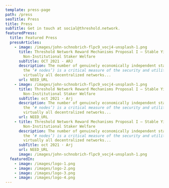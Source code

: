 ```yaml
---
template: press-page
path: /press
seoTitle: Press
title: Press
subTitle: Get in touch at social@threshold.network.
featuredPress:
  title: Featured Press
  pressArticles:
    - image: /images/john-schnobrich-flpc9_vocj4-unsplash-1.png
      title: Threshold Network Reward Mechanisms Proposal I – Stable Yield for
        Non-Institutional Staker Welfare
      subTitle: OCT 2021 - ARJ
      description: The number of genuinely economically independent stakers (hereafter
        the ‘# nodes’) is a critical measure of the security and utility of
        virtually all decentralized networks...
      url: NEED_URL
    - image: /images/john-schnobrich-flpc9_vocj4-unsplash-1.png
      title: Threshold Network Reward Mechanisms Proposal I – Stable Yield for
        Non-Institutional Staker Welfare
      subTitle: oct 2021 · Arj
      description: The number of genuinely economically independent stakers (hereafter
        the ‘# nodes’) is a critical measure of the security and utility of
        virtually all decentralized networks...
      url: NEED_URL
    - title: Threshold Network Reward Mechanisms Proposal I – Stable Yield for
        Non-Institutional Staker Welfare
      description: The number of genuinely economically independent stakers (hereafter
        the ‘# nodes’) is a critical measure of the security and utility of
        virtually all decentralized networks...
      subTitle: oct 2021 · Arj
      url: NEED_URL
      image: /images/john-schnobrich-flpc9_vocj4-unsplash-1.png
  featuredIn:
    - image: /images/logo-1.png
    - image: /images/logo-2.png
    - image: /images/logo-3.png
    - image: /images/logo-4.png
---
```

